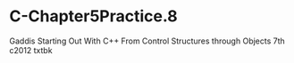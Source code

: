 # C-Chapter5Practice.8
Gaddis Starting Out With C++ From Control Structures through Objects 7th c2012 txtbk

